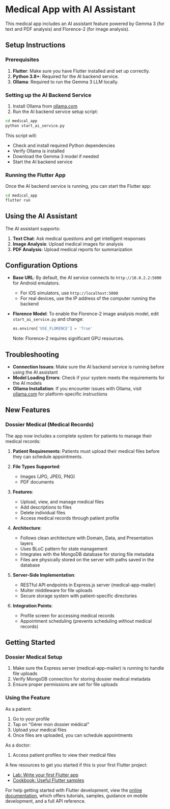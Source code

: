 # Medical App with AI Assistant

This medical app includes an AI assistant feature powered by Gemma 3 (for text and PDF analysis) and Florence-2 (for image analysis).

## Setup Instructions

### Prerequisites

1. **Flutter**: Make sure you have Flutter installed and set up correctly.
2. **Python 3.8+**: Required for the AI backend service.
3. **Ollama**: Required to run the Gemma 3 LLM locally.

### Setting up the AI Backend Service

1. Install Ollama from [ollama.com](https://ollama.com/download)
2. Run the AI backend service setup script:

```bash
cd medical_app
python start_ai_service.py
```

This script will:
- Check and install required Python dependencies
- Verify Ollama is installed
- Download the Gemma 3 model if needed
- Start the AI backend service

### Running the Flutter App

Once the AI backend service is running, you can start the Flutter app:

```bash
cd medical_app
flutter run
```

## Using the AI Assistant

The AI assistant supports:

1. **Text Chat**: Ask medical questions and get intelligent responses
2. **Image Analysis**: Upload medical images for analysis
3. **PDF Analysis**: Upload medical reports for summarization

## Configuration Options

- **Base URL**: By default, the AI service connects to `http://10.0.2.2:5000` for Android emulators. 
  - For iOS simulators, use `http://localhost:5000`
  - For real devices, use the IP address of the computer running the backend

- **Florence Model**: To enable the Florence-2 image analysis model, edit `start_ai_service.py` and change:
  ```python
  os.environ['USE_FLORENCE'] = 'True'
  ```
  Note: Florence-2 requires significant GPU resources.

## Troubleshooting

- **Connection Issues**: Make sure the AI backend service is running before using the AI assistant
- **Model Loading Errors**: Check if your system meets the requirements for the AI models
- **Ollama Installation**: If you encounter issues with Ollama, visit [ollama.com](https://ollama.com) for platform-specific instructions

## New Features

### Dossier Medical (Medical Records)

The app now includes a complete system for patients to manage their
medical records:

1. **Patient Requirements**: Patients must upload their medical files
   before they can schedule appointments.

2. **File Types Supported**:

   - Images (JPG, JPEG, PNG)
   - PDF documents

3. **Features**:

   - Upload, view, and manage medical files
   - Add descriptions to files
   - Delete individual files
   - Access medical records through patient profile

4. **Architecture**:

   - Follows clean architecture with Domain, Data, and Presentation
     layers
   - Uses BLoC pattern for state management
   - Integrates with the MongoDB database for storing file metadata
   - Files are physically stored on the server with paths saved in the
     database

5. **Server-Side Implementation**:

   - RESTful API endpoints in Express.js server (medical-app-mailer)
   - Multer middleware for file uploads
   - Secure storage system with patient-specific directories

6. **Integration Points**:
   - Profile screen for accessing medical records
   - Appointment scheduling (prevents scheduling without medical
     records)

## Getting Started

### Dossier Medical Setup

1. Make sure the Express server (medical-app-mailer) is running to
   handle file uploads
2. Verify MongoDB connection for storing dossier medical metadata
3. Ensure proper permissions are set for file uploads

### Using the Feature

As a patient:

1. Go to your profile
2. Tap on "Gérer mon dossier médical"
3. Upload your medical files
4. Once files are uploaded, you can schedule appointments

As a doctor:

1. Access patient profiles to view their medical files

A few resources to get you started if this is your first Flutter
project:

- [Lab: Write your first Flutter app](https://docs.flutter.dev/get-started/codelab)
- [Cookbook: Useful Flutter samples](https://docs.flutter.dev/cookbook)

For help getting started with Flutter development, view the
[online documentation](https://docs.flutter.dev/), which offers
tutorials, samples, guidance on mobile development, and a full API
reference.
